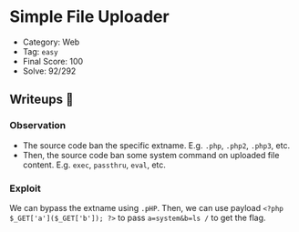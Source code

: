 # Simple File Uploader
- Category: Web
- Tag: `easy`
- Final Score: 100
- Solve: 92/292

## Writeups :eyes:
### Observation
- The source code ban the specific extname. E.g. `.php`, `.php2`, `.php3`, etc.
- Then, the source code ban some system command on uploaded file content. E.g. `exec`, `passthru`, `eval`, etc.
### Exploit
We can bypass the extname using `.pHP`. Then, we can use payload `<?php $_GET['a']($_GET['b']); ?>` to pass `a=system&b=ls /` to get the flag.